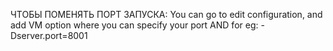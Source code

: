ЧТОБЫ ПОМЕНЯТЬ ПОРТ ЗАПУСКА: You can go to edit configuration, and add VM option where you can specify your port AND for eg: -Dserver.port=8001
